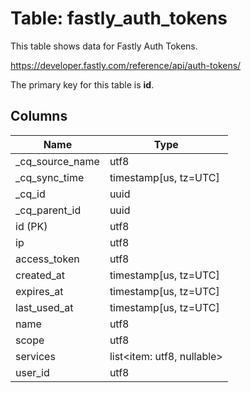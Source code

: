 # Table: fastly_auth_tokens

This table shows data for Fastly Auth Tokens.

https://developer.fastly.com/reference/api/auth-tokens/

The primary key for this table is **id**.

## Columns

| Name          | Type          |
| ------------- | ------------- |
|_cq_source_name|utf8|
|_cq_sync_time|timestamp[us, tz=UTC]|
|_cq_id|uuid|
|_cq_parent_id|uuid|
|id (PK)|utf8|
|ip|utf8|
|access_token|utf8|
|created_at|timestamp[us, tz=UTC]|
|expires_at|timestamp[us, tz=UTC]|
|last_used_at|timestamp[us, tz=UTC]|
|name|utf8|
|scope|utf8|
|services|list<item: utf8, nullable>|
|user_id|utf8|